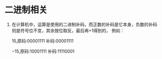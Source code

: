 # 二进制相关

1. 在计算机中，运算是使用的二进制补码，而正数的补码是它本身，负数的补码则是符号位不变，其余按位取反，最后再+1得到的， 例如：

    15,原码:00001111 补码:00001111

    −15,原码:10001111 补码:11110001 
